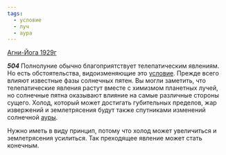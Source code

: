 ```yaml
---
tags:
  - условие
  - луч
  - аура
---
```


[Агни-Йога 1929г](https://127.0.0.1:4002/agni/1929)

___504___
Полнолуние обычно благоприятствует телепатическим явлениям. Но есть обстоятельства, видоизменяющие это [условие](../../../tags/#условие). Прежде всего влияют известные фазы солнечных пятен. Вы могли заметить, что телепатические явления растут вместе с химизмом планетных лучей, но солнечные пятна оказывают влияние на самые различные стороны сущего. Холод, который может достигать губительных пределов, жар извержений и землетрясения будут также спутниками изменений солнечной [ауры](../../../tags/#аура).   

Нужно иметь в виду принцип, потому что холод может увеличиться и землетрясения усилиться. Так преходящее явление может стать конечным.